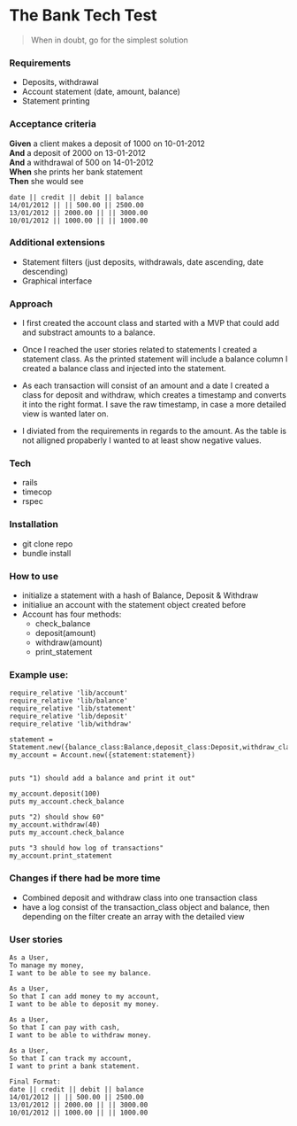 # The Bank Tech Test

>When in doubt, go for the simplest solution

### Requirements
* Deposits, withdrawal
* Account statement (date, amount, balance)
* Statement printing

### Acceptance criteria

**Given** a client makes a deposit of 1000 on 10-01-2012  
**And** a deposit of 2000 on 13-01-2012  
**And** a withdrawal of 500 on 14-01-2012  
**When** she prints her bank statement  
**Then** she would see  


```
date || credit || debit || balance
14/01/2012 || || 500.00 || 2500.00
13/01/2012 || 2000.00 || || 3000.00
10/01/2012 || 1000.00 || || 1000.00
```

### Additional extensions

* Statement filters (just deposits, withdrawals, date ascending, date descending)
* Graphical interface


### Approach

* I first created the account class and started with a MVP that could add and substract amounts to a balance.

* Once I reached the user stories related to statements I created a statement class. As the printed statement will include a balance column I created a balance class and injected into the statement.

* As each transaction will consist of an amount and a date I created a  class for deposit and withdraw, which creates a timestamp and converts it into the right format. I save the raw timestamp, in case a more detailed view is wanted later on. 

* I diviated from the requirements in regards to the amount. As the table is not alligned propaberly I wanted to at least show negative values. 

### Tech

* rails
* timecop
* rspec

### Installation

* git clone repo
* bundle install

### How to use

* initialize a statement with a hash of Balance, Deposit & Withdraw
* initialiue an account with the statement object created before
* Account has four methods:
  * check_balance
  * deposit(amount)
  * withdraw(amount)
  * print_statement

### Example use:

```
require_relative 'lib/account'
require_relative 'lib/balance'
require_relative 'lib/statement'
require_relative 'lib/deposit'
require_relative 'lib/withdraw'

statement = Statement.new({balance_class:Balance,deposit_class:Deposit,withdraw_class:Withdraw}) 
my_account = Account.new({statement:statement})


puts "1) should add a balance and print it out"

my_account.deposit(100)
puts my_account.check_balance

puts "2) should show 60"
my_account.withdraw(40)
puts my_account.check_balance

puts "3 should how log of transactions"
my_account.print_statement

```

### Changes if there had be more time

* Combined deposit and withdraw class into one transaction class
* have a log consist of the transaction_class object and balance, then depending on the filter create an array with the detailed view

### User stories

```
As a User,
To manage my money,
I want to be able to see my balance.
```
```
As a User,
So that I can add money to my account,
I want to be able to deposit my money.
```
```
As a User,
So that I can pay with cash,
I want to be able to withdraw money.
```
```
As a User,
So that I can track my account,
I want to print a bank statement.
```
```
Final Format:
date || credit || debit || balance
14/01/2012 || || 500.00 || 2500.00
13/01/2012 || 2000.00 || || 3000.00
10/01/2012 || 1000.00 || || 1000.00

```